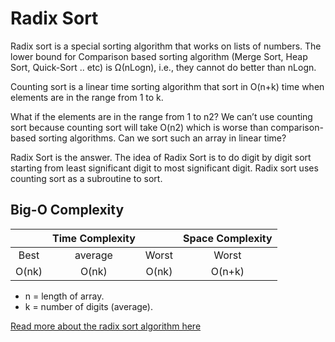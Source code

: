 # Radix Sort

Radix sort is a special sorting algorithm that works on lists of numbers.
The lower bound for Comparison based sorting algorithm (Merge Sort, Heap Sort, Quick-Sort .. etc) is Ω(nLogn), i.e., they cannot do better than nLogn. 

Counting sort is a linear time sorting algorithm that sort in O(n+k) time when elements are in the range from 1 to k.

What if the elements are in the range from 1 to n2? 
We can’t use counting sort because counting sort will take O(n2) which is worse than comparison-based sorting algorithms. Can we sort such an array in linear time? 

Radix Sort is the answer. The idea of Radix Sort is to do digit by digit sort starting from least significant digit to most significant digit. Radix sort uses counting sort as a subroutine to sort.

## Big-O Complexity

|                 | Time Complexity |                 |  Space Complexity  |
| :-------------: | :-------------: | :-------------: | :----------------: |
|       Best      |     average     |       Worst     |        Worst       |
|      O(nk)      |      O(nk)      |      O(nk)      |       O(n+k)       |

- n = length of array.
- k = number of digits (average).

[Read more about the radix sort algorithm here](https://www.geeksforgeeks.org/radix-sort/)